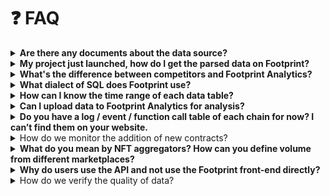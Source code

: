 # ❓ FAQ

<details>

<summary><strong>Are there any documents about the data source?</strong></summary>

There are 3 data sources:

1. On-chain data (DeFi, NFTs, GameFi and etc.)
2. Off-chain data (i.e some token prices come from the Coingecko API)
3. Data uploaded by community

</details>

<details>

<summary><strong>My project just launched, how do I get the parsed data on Footprint?</strong></summary>

If your project is on one of our launched chains, you can submit your contract address to us for parsing via [https://www.notion.so/Contract-Addresses-7989b1592ad24011a508ce3db601bb32](https://www.notion.so/Contract-Addresses-7989b1592ad24011a508ce3db601bb32)

</details>

<details>

<summary><strong>What's the difference between competitors and Footprint Analytics?</strong></summary>

* No code experience, users can easily analyse the data on the chain without writing SQL
* Cross-chain analysis supported
* Combination of on-chain and off-chain data analysis supported
* Ability to upload own data
* Semantic data, and users can quickly understand the complex data on the chain.

</details>

<details>

<summary><strong>What dialect of SQL does Footprint use?</strong></summary>

For fast querying, we use Doris (an OLAP DB), which supports the American National Standards Institute (ANSI).

</details>

<details>

<summary><strong>How can I know the time range of each data table?</strong></summary>

You can open the[ Footprint Datasets & Data Dictionary](https://www.footprint.network/@Footprint/Footprint-Datasets-Data-Dictionary) dashboard and see the `Time period` and `Table Description` for each data table. You can click on the hyperlink for each data table to see the details.

</details>

<details>

<summary><strong>Can I upload data to Footprint Analytics for analysis?</strong></summary>

Yes. Footprint Analytics supports 2 ways to upload your data and cross-analyse it with existing data.

1. Using a CSV or Excel file (see [more](https://www.footprint.network/chart/custom-upload))
2. Using API upload (see [api.md](../api/api.md "mention"))

</details>

<details>

<summary><strong>Do you have a log / event / function call table of each chain for now? I can’t find them on your website.</strong></summary>

We do have these data tables, but the amount of raw data is too large and not yet available to the public. If you need to use them, you can join [our Discord community](https://discord.gg/3HYaR6USM7) and contact the administrator to get access to them.

</details>

<details>

<summary>How do we monitor the addition of new contracts?</summary>

Getting new contract addresses from external sources was our early practice, and we have now iterated to an automated solution that identifies contract addresses from our own foundation tables (`transactions`, `token_transfers` and etc.). When incremental node data is found to contain contract addresses that are not included in the database yet, the mechanism will automatically collect them.

</details>

<details>

<summary><strong>What do you mean by NFT aggregators? How can you define volume from different marketplaces?</strong></summary>

An NFT marketplace aggregator consolidates the listing inventory of multiple different marketplaces, allowing users to gain full transparency of the market and also buy and sell NFTs in bulk without having to interact with each separate marketplace. We regard NFT aggregators as a marketplace from the event parsing process.&#x20;

Aggregators transactions will not only have the marketplace name, but the aggregator name will be included too. In special cases( such as more than 2 aggregators are involved) we will just display the name of the first aggregator trigger the trade.

</details>

<details>

<summary><strong>Why do users use the API and not use the Footprint front-end directly?</strong></summary>

Footprint's front-end UI is very powerful in terms of analytics and can meet most data analysis and visualization needs. The API service is mainly for enterprise level customers, who have higher requirements for data, data analysis or simply want to use the programming interface to integrate the data from Footprint to the applications.

</details>

<details>

<summary>How do we verify the quality of data?</summary>

There are several strategies that we use to validate data:

**Basic validation**

No unusual data is present. Different traditional statistical methods are used for verification. No gaps in time between data are present.

**Logical (internal) validation**

The data makes sense in terms of business metrics. For instance, most lending protocols usually require overcollateralization. Therefore the net deposit amount should be higher than net borrowing amount.

**Cross-validation**

Finally we compare the calculated metrics like TVL and MC with other data platforms

</details>
